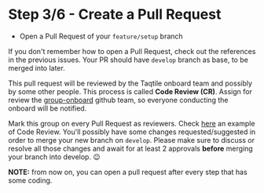# Step 3/6 - Create a Pull Request

- Open a Pull Request of your `feature/setup` branch

If you don't remember how to open a Pull Request, check out the references in the previous issues. Your PR should have `develop` branch as base, to be merged into later.

This pull request will be reviewed by the Taqtile onboard team and possibly by some other people. This process is called **Code Review (CR)**. Assign for review the [group-onboard](https://github.com/orgs/indigotech/teams/group-onboard) github team, so everyone conducting the onboard will be notified.

Mark this group on every Pull Request as reviewers. Check [here](https://github.com/indigotech/taq-github-bot/pull/64) an example of Code Review. You'll possibly have some changes requested/suggested in order to merge your new branch on `develop`. Please make sure to discuss or resolve all those changes and await for at least 2 approvals **before** merging your branch into develop. 😉

**NOTE:** from now on, you can open a pull request after every step that has some coding.
